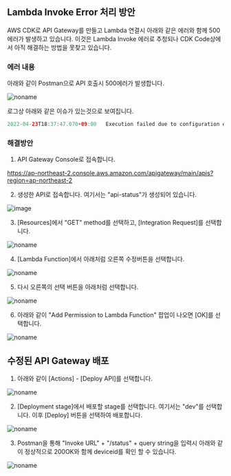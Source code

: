 ## Lambda Invoke Error 처리 방안 

AWS CDK로 API Gateway를 만들고 Lambda 연결시 아래와 같은 에러와 함께 500 에러가 발생하고 있습니다. 이것은 Lambda Invoke 에러로 추청되나 CDK Code상에서 아직 해결하는 방법을 못찾고 있습니다.

### 에러 내용

아래와 같이 Postman으로 API 호출시 500에러가 발생합니다.

![noname](https://user-images.githubusercontent.com/52392004/171848973-c29b8b15-c5f4-4cbb-955c-a6fe6aac657f.png)


로그상 아래와 같은 이슈가 있는것으로 보여집니다.

```java
2022-04-23T18:37:47.070+09:00	Execution failed due to configuration error: Unable to transform request
```

### 해결방안

1) API Gateway Console로 접속합니다.

https://ap-northeast-2.console.aws.amazon.com/apigateway/main/apis?region=ap-northeast-2

2) 생성한 API로 접속합니다. 여기서는 "api-status"가 생성되어 있습니다. 

![image](https://user-images.githubusercontent.com/52392004/171849275-c483f953-8ec1-414f-8054-a4254ef36e05.png)

3) [Resources]에서 "GET" method를 선택하고, [Integration Request]를 선택합니다.

![noname](https://user-images.githubusercontent.com/52392004/171849550-2dab6b49-c353-4995-96c4-83038fe8adc9.png)

4) [Lambda Function]에서 아래처럼 오른쪽 수정버튼을 선택합니다.

![noname](https://user-images.githubusercontent.com/52392004/171849703-91fa5f59-fef3-4378-8aa2-8d962d1aec3a.png)

5) 다시 오른쪽의 선택 버튼을 아래처럼 선택합니다. 

![noname](https://user-images.githubusercontent.com/52392004/171849861-495dc7c7-aa35-4e98-9184-2e1efe1585f8.png)

6) 아래와 같이 "Add Permission to Lambda Function" 팝업이 나오면 [OK]를 선택합니다. 

![noname](https://user-images.githubusercontent.com/52392004/171850074-daace913-238a-430d-958d-ee18c769675d.png)


## 수정된 API Gateway 배포 

1) 아래와 같이 [Actions] - [Deploy API]를 선택합니다. 

![noname](https://user-images.githubusercontent.com/52392004/171850463-e80f1659-d53c-46b5-b971-e43fecaf9ce6.png)


2) [Deployment stage]에서 배포할 stage를 선택합니다. 여기서는 "dev"를 선택합니다. 이후 [Deploy] 버튼을 선택하여 배포합니다. 

![noname](https://user-images.githubusercontent.com/52392004/171850800-e5435ff9-5dc3-4244-8c43-2f5fcdecee41.png)

3) Postman을 통해 "Invoke URL" + "/status" + query string을 입력시 아래와 같이 정상적으로 200OK와 함께 deviceid를 확인 할 수 있습니다.

![noname](https://user-images.githubusercontent.com/52392004/171851177-7c0d527f-8856-4e7f-91be-2e4c46bfa7f6.png)



